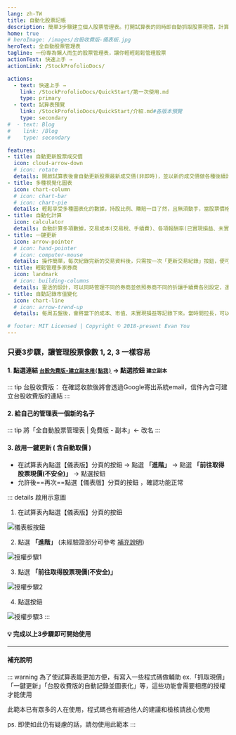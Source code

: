 ```yaml
---
lang: zh-TW
title: 自動化股票記帳
description: 簡單3步驟建立個人股票管理表。打開試算表的同時即自動抓取股票現價，計算持有股票的各種損益並自動更新圖表，可一鍵更新不需複雜操作
home: true
# heroImage: /images/台股收費版-儀表板.jpg
heroText: 全自動股票管理表
tagline: 一份專為懶人而生的股票管理表，讓你輕輕鬆鬆管理股票
actionText: 快速上手 →
actionLink: /StockProfolioDocs/

actions:
  - text: 快速上手 →
    link: /StockProfolioDocs/QuickStart/第一次使用.md
    type: primary
  - text: 試算表預覽
    link: /StockProfolioDocs/QuickStart/介紹.md#各版本預覽
    type: secondary
#  - text: Blog
#    link: /Blog
#    type: secondary

features:
- title: 自動更新股票成交價
  icon: cloud-arrow-down
  # icon: rotate
  details: 開啟試算表後會自動更新股票最新成交價(非即時)，並以新的成交價做各種後續計算。
- title: 多種視覺化圖表
  icon: chart-column
  # icon: chart-bar
  # icon: chart-pie
  details: 輕鬆享受多種圖表化的數據，持股比例、賺賠一目了然，且無須動手，當股票價格有變動時圖表會自動更新。
- title: 自動化計算
  icon: calculator
  details: 自動計算多項數據，交易成本(交易稅、手續費)、各項報酬率(已實現損益、未實現損益)等等
- title: 一鍵更新
  icon: arrow-pointer
  # icon: hand-pointer
  # icon: computer-mouse
  details: 操作簡單，每次紀錄完新的交易資料後，只需按一次「更新交易紀錄」按鈕，便可更新各項數據及圖表。
- title: 輕鬆管理多家券商
  icon: landmark
  # icon: building-columns
  details: 靈活的設計，可以同時管理不同的券商並依照券商不同的折讓手續費各別設定，還能看各券商/分類的占比圖。
- title: 自動記錄市值變化
  icon: chart-line
  # icon: arrow-trend-up
  details: 每周五盤後，會將當下的成本、市值、未實現損益等記錄下來。當時間拉長，可以觀察到自己投資的曲線變化，是付費版的其中一個大功能！

# footer: MIT Licensed | Copyright © 2018-present Evan You
---
```


### 只要3步驟，讓管理股票像數 1, 2, 3 一樣容易

#### 1. 點選連結 [`台股免費版-建立副本用(點我)`](https://docs.google.com/spreadsheets/d/1rchpA3W-BlDn8BZOhQ1uiUPnuHLb4UZ65iLzjHb-cp0/copy) → 點選按鈕 `建立副本`
   ::: tip 台股收費版： 在確認收款後將會透過Google寄出系統email，信件內含可建立台股收費版的連結
   :::

#### 2. 給自己的管理表一個新的名子
   ::: tip 將「全自動股票管理表 | 免費版 - 副本」← 改名
   :::

#### 3. 啟用一鍵更新 ( 含自動取價 )
   - 在試算表內點選【儀表版】分頁的按鈕 <Badge text="更新交易紀錄" vertical="middle"/> → 點選 __「進階」__ → 點選  __「前往取得股票現價(不安全)」__ → 點選按鈕 <Badge text="允許" vertical="middle"/>
   - 允許後==再次==點選【儀表版】分頁的按鈕 <Badge text="更新交易紀錄" vertical="middle"/>，確認功能正常
   
   ::: details 啟用示意圖
   1. 在試算表內點選【儀表版】分頁的按鈕 <Badge text="更新交易紀錄" vertical="middle"/>

   ![儀表板按鈕](/images/更新交易紀錄按鈕.jpg)

   2. 點選 __「進階」__ (未經驗證部分可參考 [補充說明](#補充說明))

   ![授權步驟1](/images/授權步驟1.jpg)

   3. 點選  __「前往取得股票現價(不安全)」__

   ![授權步驟2](/images/授權步驟2.jpg)

   4. 點選按鈕 <Badge text="允許" vertical="middle"/>

   ![授權步驟3](/images/授權步驟3.jpg)
   :::

#### 💡 完成以上3步驟即可開始使用

---

#### 補充說明

  ::: warning 為了使試算表能更加方便，有寫入一些程式碼做輔助
  ex.「抓取現價」「一鍵更新」「台股收費版的自動記錄並圖表化」等，這些功能會需要相應的授權才能使用

  此範本已有眾多的人在使用，程式碼也有經過他人的建議和檢核請放心使用

  ps. 即使如此仍有疑慮的話，請勿使用此範本
  :::
